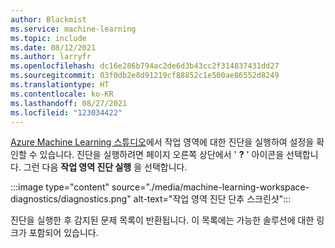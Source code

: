 ```yaml
---
author: Blackmist
ms.service: machine-learning
ms.topic: include
ms.date: 08/12/2021
ms.author: larryfr
ms.openlocfilehash: dc16e286b794ac2de6d3b43cc2f314837431dd27
ms.sourcegitcommit: 03f0db2e8d91219cf88852c1e500ae86552d8249
ms.translationtype: HT
ms.contentlocale: ko-KR
ms.lasthandoff: 08/27/2021
ms.locfileid: "123034422"
---
```

[Azure Machine Learning 스튜디오](https://ml.azure.com)에서 작업 영역에 대한 진단을 실행하여 설정을 확인할 수 있습니다. 진단을 실행하려면 페이지 오른쪽 상단에서 ' __?__ ' 아이콘을 선택합니다. 그런 다음 __작업 영역 진단 실행__ 을 선택합니다.

:::image type="content" source="./media/machine-learning-workspace-diagnostics/diagnostics.png" alt-text="작업 영역 진단 단추 스크린샷":::

진단을 실행한 후 감지된 문제 목록이 반환됩니다. 이 목록에는 가능한 솔루션에 대한 링크가 포함되어 있습니다.

